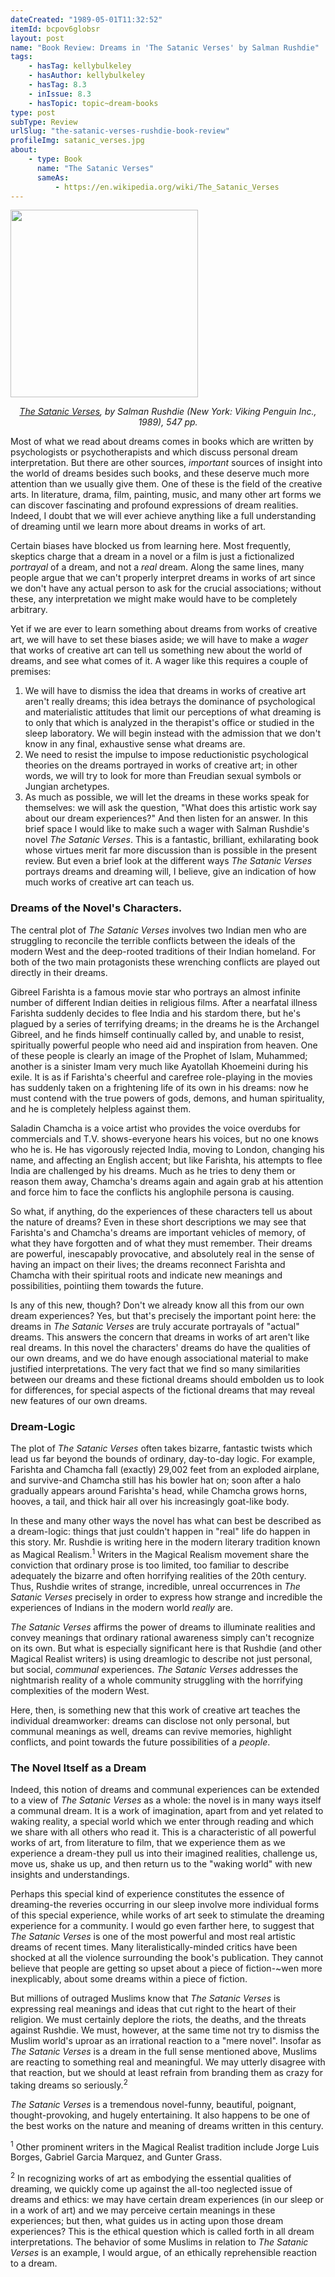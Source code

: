 ```yaml
---
dateCreated: "1989-05-01T11:32:52"
itemId: bcpov6globsr
layout: post
name: "Book Review: Dreams in 'The Satanic Verses' by Salman Rushdie"
tags:
    - hasTag: kellybulkeley
    - hasAuthor: kellybulkeley
    - hasTag: 8.3
    - inIssue: 8.3
    - hasTopic: topic~dream-books
type: post
subType: Review
urlSlug: "the-satanic-verses-rushdie-book-review"
profileImg: satanic_verses.jpg
about:
    - type: Book
      name: "The Satanic Verses"
      sameAs:
          - https://en.wikipedia.org/wiki/The_Satanic_Verses
---
```


<img src="../images/satanic_verses.jpg" width="300px" height="auto"/><!--nopreview--><div class="caption" style="text-align: center;"><i><a href="https://en.wikipedia.org/wiki/The_Satanic_Verses">The Satanic Verses</a>, by Salman Rushdie (New York: Viking Penguin Inc., 1989), 547 pp.</i></div><!--/nopreview-->

Most of what we read about dreams comes in books which are written by psychologists or psychotherapists and which discuss personal dream interpretation. But there are other sources, _important_ sources of insight into the world of dreams besides such books, and these deserve much more attention than we usually give them. One of these is the field of the creative arts. In literature, drama, film, painting, music, and many other art forms we can discover fascinating and profound expressions of dream realities. Indeed, I doubt that we will ever achieve anything like a full understanding of dreaming until we learn more about dreams in works of art.

Certain biases have blocked us from learning here. Most frequently, skeptics charge that a dream in a novel or a film is just a fictionalized _portrayal_ of a dream, and not a _real_ dream. Along the same lines, many people argue that we can't properly interpret dreams in works of art since we don't have any actual person to ask for the crucial associations; without these, any interpretation we might make would have to be completely arbitrary.

Yet if we are ever to learn something about dreams from works of creative art, we will have to set these biases aside; we will have to make a _wager_ that works of creative art can tell us something new about the world of dreams, and see what comes of it. A wager like this requires a couple of premises:

1. We will have to dismiss the idea that dreams in works of creative art aren't really dreams; this idea betrays the dominance of psychological and materialistic attitudes that limit our perceptions of what dreaming is to only that which is analyzed in the therapist's office or studied in the sleep laboratory. We will begin instead with the admission that we don't know in any final, exhaustive sense what dreams are.
2. We need to resist the impulse to impose reductionistic psychological theories on the dreams portrayed in works of creative art; in other words, we will try to look for more than Freudian sexual symbols or Jungian archetypes.
3. As much as possible, we will let the dreams in these works speak for themselves: we will ask the question, "What does this artistic work say about our dream experiences?" And then listen for an answer. In this brief space I would like to make such a wager with Salman Rushdie's novel _The Satanic Verses_. This is a fantastic, brilliant, exhilarating book whose virtues merit far more discussion than is possible in the present review. But even a brief look at the different ways _The Satanic Verses_ portrays dreams and dreaming will, I believe, give an indication of how much works of creative art can teach us.

### Dreams of the Novel's Characters.

The central plot of _The Satanic Verses_ involves two Indian men who are struggling to reconcile the terrible conflicts between the ideals of the modern West and the deep-rooted traditions of their Indian homeland. For both of the two main protagonists these wrenching conflicts are played out directly in their dreams.

Gibreel Farishta is a famous movie star who portrays an almost infinite number of different Indian deities in religious films. After a nearfatal illness Farishta suddenly decides to flee India and his stardom there, but he's plagued by a series of terrifying dreams; in the dreams he is the Archangel Gibreel, and he finds himself continually called by, and unable to resist, spiritually powerful people who need aid and inspiration from heaven. One of these people is clearly an image of the Prophet of Islam, Muhammed; another is a sinister Imam very much like Ayatollah Khoemeini during his exile. It is as if Farishta's cheerful and carefree role-playing in the movies has suddenly taken on a frightening life of its own in his dreams: now he must contend with the true powers of gods, demons, and human spirituality, and he is completely helpless against them.

Saladin Chamcha is a voice artist who provides the voice overdubs for commercials and T.V. shows-everyone hears his voices, but no one knows who he is. He has vigorously rejected India, moving to London, changing his name, and affecting an English accent; but like Farishta, his attempts to flee India are challenged by his dreams. Much as he tries to deny them or reason them away, Chamcha's dreams again and again grab at his attention and force him to face the conflicts his anglophile persona is causing.

So what, if anything, do the experiences of these characters tell us about the nature of dreams? Even in these short descriptions we may see that Farishta's and Chamcha's dreams are important vehicles of memory, of what they have forgotten and of what they must remember. Their dreams are powerful, inescapably provocative, and absolutely real in the sense of having an impact on their lives; the dreams reconnect Farishta and Chamcha with their spiritual roots and indicate new meanings and possibilities, pointiing them towards the future.

Is any of this new, though? Don't we already know all this from our own dream experiences? Yes, but that's precisely the important point here: the dreams in _The Satanic Verses_ are truly accurate portrayals of "actual" dreams. This answers the concern that dreams in works of art aren't like real dreams. In this novel the characters' dreams do have the qualities of our own dreams, and we do have enough associational material to make justified interpretations. The very fact that we find so many similarities between our dreams and these fictional dreams should embolden us to look for differences, for special aspects of the fictional dreams that may reveal new features of our own dreams.

### Dream-Logic

The plot of _The Satanic Verses_ often takes bizarre, fantastic twists which lead us far beyond the bounds of ordinary, day-to-day logic. For example, Farishta and Chamcha fall (exactly) 29,002 feet from an exploded airplane, and survive-and Chamcha still has his bowler hat on; soon after a halo gradually appears around Farishta's head, while Chamcha grows horns, hooves, a tail, and thick hair all over his increasingly goat-like body.

In these and many other ways the novel has what can best be described as a dream-logic: things that just couldn't happen in "real" life do happen in this story. Mr. Rushdie is writing here in the modern literary tradition known as Magical Realism.<sup>1</sup> Writers in the Magical Realism movement share the conviction that ordinary prose is too limited, too familiar to describe adequately the bizarre and often horrifying realities of the 20th century. Thus, Rushdie writes of strange, incredible, unreal occurrences in _The Satanic Verses_ precisely in order to express how strange and incredible the experiences of Indians in the modern world _really_ are.

_The Satanic Verses_ affirms the power of dreams to illuminate realities and convey meanings that ordinary rational awareness simply can't recognize on its own. But what is especially significant here is that Rushdie (and other Magical Realist writers) is using dreamlogic to describe not just personal, but social, _communal_ experiences. _The Satanic Verses_ addresses the nightmarish reality of a whole community struggling with the horrifying complexities of the modern West.

Here, then, is something new that this work of creative art teaches the individual dreamworker: dreams can disclose not only personal, but communal meanings as well, dreams can revive memories, highlight conflicts, and point towards the future possibilities of a _people_.

### The Novel Itself as a Dream

Indeed, this notion of dreams and communal experiences can be extended to a view of _The Satanic Verses_ as a whole: the novel is in many ways itself a communal dream. It is a work of imagination, apart from and yet related to waking reality, a special world which we enter through reading and which we share with all others who read it. This is a characteristic of all powerful works of art, from literature to film, that we experience them as we experience a dream-they pull us into their imagined realities, challenge us, move us, shake us up, and then return us to the "waking world" with new insights and understandings.

Perhaps this special kind of experience constitutes the essence of dreaming-the reveries occurring in our sleep involve more individual forms of this special experience, while works of art seek to stimulate the dreaming experience for a community. I would go even farther here, to suggest that _The Satanic Verses_ is one of the most powerful and most real artistic dreams of recent times. Many literalistically-minded critics have been shocked at all the violence surrounding the book's publication. They cannot believe that people are getting so upset about a piece of fiction-~wen more inexplicably, about some dreams within a piece of fiction.

But millions of outraged Muslims know that _The Satanic Verses_ is expressing real meanings and ideas that cut right to the heart of their religion. We must certainly deplore the riots, the deaths, and the threats against Rushdie. We must, however, at the same time not try to dismiss the Muslim world's uproar as an irrational reaction to a "mere novel". Insofar as _The Satanic Verses_ is a dream in the full sense mentioned above, Muslims are reacting to something real and meaningful. We may utterly disagree with that reaction, but we should at least refrain from branding them as crazy for taking dreams so seriously.<sup>2</sup>

_The Satanic Verses_ is a tremendous novel-funny, beautiful, poignant, thought-provoking, and hugely entertaining. It also happens to be one of the best works on the nature and meaning of dreams written in this century.

<sup>1</sup> Other prominent writers in the Magical Realist tradition include Jorge Luis Borges, Gabriel Garcia Marquez, and Gunter Grass.

<sup>2</sup> In recognizing works of art as embodying the essential qualities of dreaming, we quickly come up against the all-too neglected issue of dreams and ethics: we may have certain dream experiences (in our sleep or in a work of art) and we may perceive certain meanings in these experiences; but then, what guides us in acting upon those dream experiences? This is the ethical question which is called forth in all dream interpretations. The behavior of some Muslims in relation to _The Satanic Verses_ is an example, I would argue, of an ethically reprehensible reaction to a dream.

